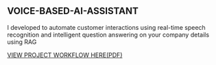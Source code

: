 ## VOICE-BASED-AI-ASSISTANT
I developed to automate customer interactions using real-time speech recognition and intelligent question answering on your company details using RAG

[VIEW PROJECT WORKFLOW HERE(PDF)]()
